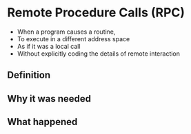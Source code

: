 # Remote Procedure Calls (RPC)

* When a program causes a routine,
* To execute in a different address space
* As if it was a local call
* Without explicitly coding the details of remote interaction

## Definition

## Why it was needed

## What happened 
